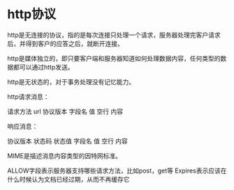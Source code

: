 # http协议

http是无连接的协议，指的是每次连接只处理一个请求，服务器处理完客户请求后，并得到客户的应答之后，就断开连接。

http是媒体独立的，即只要客户端和服务器知道如何处理数据内容，任何类型的数据都可以通过http发送。

http是无状态的，对于事务处理没有记忆能力。

http请求消息：

请求方法 url 协议版本
字段名 值
空行
内容

响应消息：

协议版本 状态码 状态值
字段名 值
空行
内容

MIME是描述消息内容类型的因特网标准。

ALLOW字段表示服务器支持哪些请求方法，比如post，get等
Expires表示应该在什么时候认为文档已经过期，从而不再缓存它